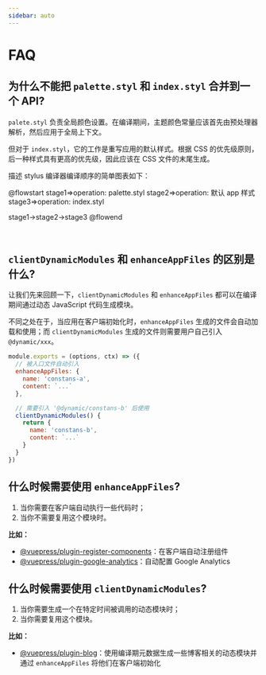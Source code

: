 ```yaml
---
sidebar: auto
---
```


# FAQ

## 为什么不能把 `palette.styl` 和 `index.styl` 合并到一个 API?

`palete.styl` 负责全局颜色设置。在编译期间，主题颜色常量应该首先由预处理器解析，然后应用于全局上下文。

但对于 `index.styl`，它的工作是重写应用的默认样式。根据 CSS 的优先级原则，后一种样式具有更高的优先级，因此应该在 CSS 文件的末尾生成。

描述 stylus 编译器编译顺序的简单图表如下：

@flowstart
stage1=>operation: palette.styl
stage2=>operation: 默认 app 样式
stage3=>operation: index.styl

stage1->stage2->stage3
@flowend

<br>

## `clientDynamicModules` 和 `enhanceAppFiles` 的区别是什么?

让我们先来回顾一下，`clientDynamicModules` 和 `enhanceAppFiles` 都可以在编译期间通过动态 JavaScript 代码生成模块。

不同之处在于，当应用在客户端初始化时，`enhanceAppFiles` 生成的文件会自动加载和使用；而 `clientDynamicModules` 生成的文件则需要用户自己引入 `@dynamic/xxx`。

```js
module.exports = (options, ctx) => ({
  // 被入口文件自动引入
  enhanceAppFiles: {
    name: 'constans-a',
    content: `...`
  },

  // 需要引入 '@dynamic/constans-b' 后使用
  clientDynamicModules() {
    return {
      name: 'constans-b',
      content: `...`
    }
  }
})
```

## 什么时候需要使用 `enhanceAppFiles`?

1. 当你需要在客户端自动执行一些代码时；
2. 当你不需要复用这个模块时。

**比如：**

- [@vuepress/plugin-register-components](https://github.com/vuejs/vuepress/tree/master/packages/@vuepress/plugin-register-components/index.js#L24)：在客户端自动注册组件
- [@vuepress/plugin-google-analytics](https://github.com/vuejs/vuepress/blob/master/packages/@vuepress/plugin-google-analytics/enhanceAppFile.js)：自动配置 Google Analytics

## 什么时候需要使用 `clientDynamicModules`?

1. 当你需要生成一个在特定时间被调用的动态模块时；
2. 当你需要复用这个模块。

**比如：**

- [@vuepress/plugin-blog](https://github.com/vuepressjs/vuepress-plugin-blog/blob/master/src/node/index.ts#L208)：使用编译期元数据生成一些博客相关的动态模块并通过 `enhanceAppFiles` 将他们在客户端初始化

